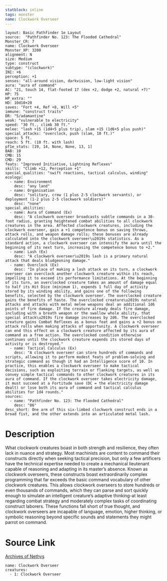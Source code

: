 ```yaml
---
statblock: inline
tags: monster
name: Clockwork Overseer
---
```

```statblock
layout: Basic Pathfinder 1e Layout
source:  "Pathfinder No. 123: The Flooded Cathedral"
Monster_CR: 7
name: Clockwork Overseer
Monster_XP: 3200
alignment: N
size: Medium
type: construct
subtype: "(clockwork)"
INI: +6
perception: +1
senses: "all-around vision, darkvision, low-light vision"
aura: "aura of command"
AC: "21, touch 14, flat-footed 17 (dex +2, dodge +2, natural +7)"
HP: 75
HP_extra: ""
HD: 10d10+20
saves: "Fort +4, Ref +8, Will +5"
immune: "construct traits"
DR: "5/adamantine"
weak: "vulnerable to electricity"
speed: "30 ft., climb 30 ft."
melee: "lash +15 (1d4+5 plus trip), slam +15 (1d6+5 plus push)"
special_attacks: "overclock, push (slam, 10 ft.)"
space: 5 ft.
reach: 5 ft. (10 ft. with lash)
pf1e_stats: [19, 14, None, None, 13, 1]
BAB: 10
CMB: 15
CMD: 29
feats: "Improved Initiative, Lightning Reflexes"
skills: "Climb +12, Perception +1"
special_qualities: "swift reactions, tactical calculus, winding"
ecology:
  - name: Environment
    desc: "any land"
  - name: Organisation
    desc: "solitary, crew (1 plus 2-5 clockwork servants), or deployment (1-2 plus 2-5 clockwork soldiers)"
    desc: "none"
special_abilities:
  - name: Aura of Command (Ex)
    desc: "A clockwork overseer broadcasts subtle commands in a 30-foot radius, granting heightened combat abilities to all clockwork creatures in the area. Affected clockwork creatures, including the clockwork overseer, gain a +1 competence bonus on saving throws, attack rolls, and weapon damage rolls; these bonuses are already calculated into the clockwork overseer\u2019s statistics. As a standard action, a clockwork overseer can intensify the aura until the beginning of its next turn, increasing the competence bonus to +2."
  - name: Lash (Ex)
    desc: "A clockwork overseer\u2019s lash is a primary natural attack that deals bludgeoning damage."
  - name: Overclock (Ex)
    desc: "In place of making a lash attack on its turn, a clockwork overseer can overclock another clockwork creature within its reach, impelling it to exceed its performance limitations. At the beginning of its turn, an overclocked creature takes an amount of damage equal to half its Hit Dice (minimum 1), expends 1 full day of activity stored by its winding ability, and gains one of the following benefits, selected by the clockwork overseer. The overclocked creature gains the benefits of haste. The overclocked creature\u2019s natural attacks and attacks with metal melee weapons deal an additional 1d6 points of fire damage. If the creature already deals fire damage, including with a breath weapon or the swallow whole ability, that special attack\u2019s fire damage increases by 2d6. The overclocked creature gains Combat Reflexes as a bonus feat and gains a +2 bonus on attack rolls when making attacks of opportunity. A clockwork overseer can end this effect on a clockwork creature affected by its aura of command as a free action. The overclocked condition otherwise continues until the clockwork creature expends its stored days of activity or is destroyed."
  - name: Tactical Calculus (Ex)
    desc: "A clockwork overseer can store hundreds of commands and scripts, allowing it to perform modest feats of problem-solving and strategic command as though it had an Intelligence score of 10. In practice, this enables a clockwork overseer to make tactical decisions, such as exploiting terrain or flanking targets, as well as convey simple tactical commands to other clockwork creatures in its aura of command. If the clockwork overseer takes electricity damage, it must succeed at a Fortitude save (DC = the electricity damage dealt) or lose both its aura of command and tactical calculus abilities for 1d4 rounds."
sources:
  - name: "Pathfinder No. 123: The Flooded Cathedral"
    desc: "86"
desc_short: One arm of this six-limbed clockwork construct ends in a broad fist, and the other extends into an articulated metal lash.
```
# Description
What clockwork creatures boast in both strength and resilience, they often lack in nuance and strategy. Most machinists are content to command their constructs directly when seeking tactical precision, but only a few artificers have the technical expertise needed to create a mechanical lieutenant capable of reasoning and adapting in its master’s absence. Known as clockwork overseers, these constructs boast extraordinarily complex programming that far exceeds the basic command vocabulary of other clockwork creatures. This allows clockwork overseers to store hundreds or even thousands of commands, which they can parse and sort quickly enough to simulate an intelligent creature’s adaptive thinking-at least regarding combat strategy and moderately complex tasks of coordinating construct laborers. These functions fall short of true thought, and clockwork overseers are incapable of language, emotion, higher thinking, or symbolic reasoning beyond specific sounds and statements they might parrot on command.
# Source Link
[Archives of Nethys](https://aonprd.com/MonsterDisplay.aspx?ItemName=Clockwork%20Overseer)
```encounter-table
name: Clockwork Overseer
creatures:
  - 1: Clockwork Overseer
```
